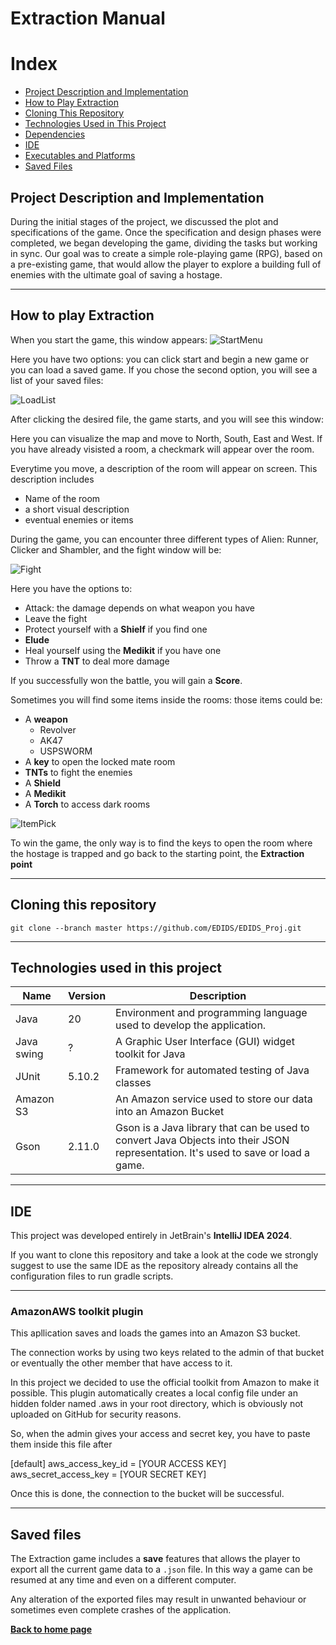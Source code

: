 # Extraction Manual

# Index
- [Project Description and Implementation](#project-description-and-implementation)
- [How to Play Extraction](#how-to-play-extraction)
- [Cloning This Repository](#cloning-this-repository)
- [Technologies Used in This Project](#technologies-used-in-this-project)
- [Dependencies](#dependencies)
- [IDE](#ide)
- [Executables and Platforms](#executables-and-platforms)
- [Saved Files](#saved-files)



## Project Description and Implementation
During the initial stages of the project, we discussed the plot and specifications of the game. Once the specification and design phases were completed, we began developing the game, dividing the tasks but working in sync. Our goal was to create a simple role-playing game (RPG), based on a pre-existing game, that would allow the player to explore a building full of enemies with the ultimate goal of saving a hostage.

---

## How to play Extraction

When you start the game, this window appears:
![StartMenu](resources/images/startmenu.png)

Here you have two options: you can click start and begin a new game or you can load a saved game. If you chose the second option, you will see a list of your saved files:

![LoadList](resources/images/loadList.png)

After clicking the desired file, the game starts, and you will see this window:


Here you can visualize the map and move to North, South, East and West. If you have already visisted a room, a checkmark will appear over the room.

Everytime you move, a description of the room will appear on screen. This description includes
- Name of the room
- a short visual description
- eventual enemies or items

During the game, you can encounter three different types of Alien: Runner, Clicker and Shambler, and the fight window will be:

![Fight](resources/images/fight.png)

Here you have the options to:
- Attack: the damage depends on what weapon you have
- Leave the fight
- Protect yourself with a **Shielf** if you find one
- **Elude**
- Heal yourself using the **Medikit** if you have one
- Throw a **TNT** to deal more damage

If you successfully won the battle, you will gain a **Score**.

Sometimes you will find some items inside the rooms: those items could be:
- A **weapon**
	- Revolver
	- AK47
	- USPSWORM
- A **key** to open the locked mate room
- **TNTs** to fight the enemies
- A **Shield** 
- A **Medikit**
- A **Torch** to access dark rooms

![ItemPick](resources/images/itemPick.png)

To win the game, the only way is to find the keys to open the room where the hostage is trapped and go back to the starting point, the **Extraction point**

---

## Cloning this repository


``` batch
git clone --branch master https://github.com/EDIDS/EDIDS_Proj.git
```

---

## Technologies used in this project

| Name       | Version | Description                                                                                                                       |
| ---------- | ------- | --------------------------------------------------------------------------------------------------------------------------------- |
| Java       | 20      | Environment and programming language used to develop the application.                                                             |
| Java swing | ?       | A Graphic User Interface (GUI) widget toolkit for Java                                                                            |
| JUnit      | 5.10.2  | Framework for automated testing of Java classes                                                                                   |
| Amazon S3  |         | An Amazon service used to store our data into an Amazon Bucket                                                                    |
| Gson       | 2.11.0  | Gson is a Java library that can be used to convert Java Objects into their JSON representation. It's used to save or load a game. |

---

## IDE

This project was developed entirely in JetBrain's **IntelliJ IDEA 2024**.

If you want to clone this repository and take a look at the code we strongly suggest to use the same IDE as the
repository already contains all the configuration files to run gradle scripts.

---

### AmazonAWS toolkit plugin
This apllication saves and loads the games into an Amazon S3 bucket. 

The connection works by using two keys related to the admin of that bucket or eventually the other member that have access to it.

In this project we decided to use the official toolkit from Amazon to make it possible. This plugin automatically creates a local config file under an hidden folder named .aws in your root directory, which is obviously not uploaded on GitHub for security reasons.

So, when the admin gives your access and secret key, you have to paste them inside this file after

[default]
aws_access_key_id = [YOUR ACCESS KEY]
aws_secret_access_key = [YOUR SECRET KEY]

Once this is done, the connection to the bucket will be successful.

---

## Saved files

The Extraction game includes a **save** features that allows the player to export all the current game data to a ```.json``` file. In this way a game can be resumed at any time and even on a different computer.

Any alteration of the exported files may result in unwanted behaviour or sometimes even complete crashes of the application.


[**Back to home page**](/Klotski/)
